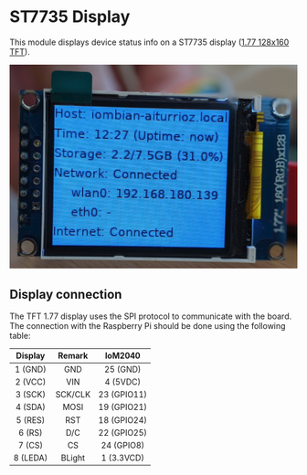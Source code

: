 # ST7735 Display

This module displays device status info on a ST7735 display ([1.77 128x160 TFT](https://www.winstar.com.tw/es/products/tft-lcd/module/tft-st7735.html)).

[<img src="../../docs/tft-1.77.jpg" width="600"/>](../../docs/tft-1.77.jpg)

## Display connection

The TFT 1.77 display uses the SPI protocol to communicate with the board. The connection with the Raspberry Pi should be done using the following table:

|  Display      |  Remark       |   IoM2040     |
|:--------:     |:-------:      |:-----------:  |
|  1 (GND)      |   GND         |   25 (GND)    |
|  2 (VCC)      |   VIN         |   4 (5VDC)    |
|  3 (SCK)      | SCK/CLK       | 23 (GPIO11)   |
|  4 (SDA)      |   MOSI        | 19 (GPIO21)   |
|  5 (RES)      |   RST         | 18 (GPIO24)   |
|  6 (RS)       |   D/C         | 22 (GPIO25)   |
|  7 (CS)       |    CS         |  24 (GPIO8)   |
| 8 (LEDA)      |  BLight       |  1 (3.3VCD)   |